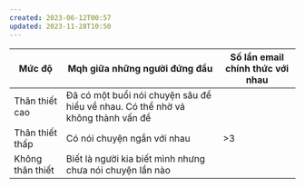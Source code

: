 ```yaml
---
created: 2023-06-12T00:57
updated: 2023-11-28T10:50
---
```

| Mức độ           | Mqh giữa những người đứng đầu                                                   | Số lần email chính thức với nhau |
| ---------------- | ------------------------------------------------------------------------------- | -------------------------------- |
| Thân thiết cao   | Đã có một buổi nói chuyện sâu để hiểu về nhau. Có thể nhờ vả không thành vấn đề |                                  |
| Thân thiết thấp  | Có nói chuyện ngắn với nhau                                                     | >3                               |
| Không thân thiết | Biết là người kia biết mình nhưng chưa nói chuyện lần nào                       |                                  |
